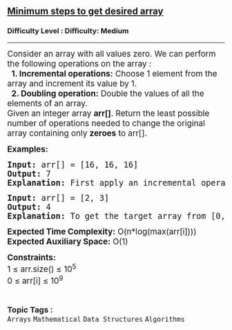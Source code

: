 <h2><a href="https://www.geeksforgeeks.org/problems/minimum-steps-to-get-desired-array5519/1?page=1&difficulty=Medium&status=unsolved&sortBy=submissions">Minimum steps to get desired array</a></h2><h3>Difficulty Level : Difficulty: Medium</h3><hr><div class="problems_problem_content__Xm_eO"><p><span style="font-size: 14pt;">Consider an array with all values zero. We can perform the following operations on the array :<br>&nbsp;<strong> 1. Incremental operations:</strong> Choose 1 element from the array and increment its value by 1.<br>&nbsp;<strong> 2. Doubling operation:</strong> Double the values of all the elements of an array.<br>Given an integer array <strong>arr[]</strong>. Return the least possible number of operations needed to change the original array containing only <strong>zeroes</strong> to arr[].</span></p>
<p><span style="font-size: 14pt;"><strong>Examples:</strong></span></p>
<pre><span style="font-size: 14pt;"><strong>Input: </strong>arr[] = [16, 16, 16]
<strong>Output:</strong> 7
<strong>Explanation:</strong> First apply an incremental operation to each element. Then apply the doubling operation four times. Total number of operations is 3+4 = 7.
</span></pre>
<pre><span style="font-size: 14pt;"><strong>Input: </strong>arr[] = [2, 3]
<strong>Output:</strong> 4
<strong>Explanation:</strong> To get the target array from [0, 0], we first increment both elements by 1 (2 operations), then double the array (1 operation). Finally increment second element (1 more operation). Total number of operations is 2+1+1 = 4.</span></pre>
<p><span style="font-size: 14pt;"><strong>Expected Time Complexity:</strong> O(n*log(max(arr[i])))<br><strong>Expected Auxiliary Space:</strong>&nbsp;O(1)</span></p>
<p><span style="font-size: 14pt;"><strong>Constraints:</strong><br>1 ≤ arr.size() ≤ 10<sup>5</sup><br>0 ≤ arr[i] ≤ 10<sup>9</sup></span></p></div><br><p><span style=font-size:18px><strong>Topic Tags : </strong><br><code>Arrays</code>&nbsp;<code>Mathematical</code>&nbsp;<code>Data Structures</code>&nbsp;<code>Algorithms</code>&nbsp;